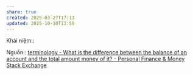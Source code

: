 ```yaml
---
share: true
created: 2025-03-27T17:13
updated: 2025-10-10T13:59
---
```

Khái niệm:: 

Nguồn:: [terminology - What is the difference between the balance of an account and the total amount money of it? - Personal Finance & Money Stack Exchange](https://money.stackexchange.com/a/166710/25149)